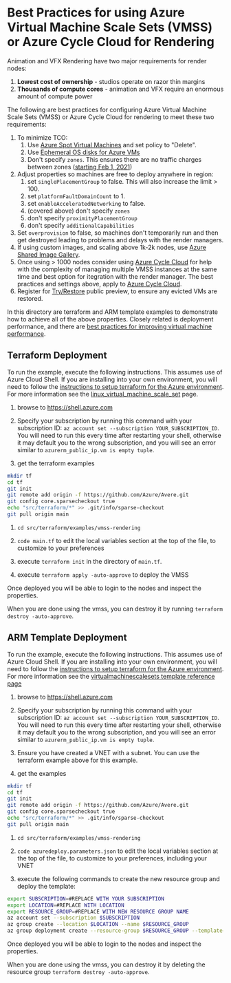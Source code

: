 # Best Practices for using Azure Virtual Machine Scale Sets (VMSS) or Azure Cycle Cloud for Rendering 

Animation and VFX Rendering have two major requirements for render nodes:
1. **Lowest cost of ownership** - studios operate on razor thin margins
1. **Thousands of compute cores** - animation and VFX require an enormous amount of compute power

The following are best practices for configuring Azure Virtual Machine Scale Sets (VMSS) or Azure Cycle Cloud for rendering to meet these two requirements:

1. To minimize TCO:
    1. Use [Azure Spot Virtual Machines](https://azure.microsoft.com/en-us/pricing/spot/) and set policy to "Delete".
    1. Use [Ephemeral OS disks for Azure VMs](https://docs.microsoft.com/en-us/azure/virtual-machines/windows/ephemeral-os-disks)
    1. Don't specify `zones`.  This ensures there are no traffic charges between zones ([starting Feb 1, 2021](https://azure.microsoft.com/en-us/pricing/details/bandwidth/))
1. Adjust properties so machines are free to deploy anywhere in region:
    1. set `singlePlacementGroup` to false.  This will also increase the limit > 100.
    1. set `platformFaultDomainCount` to 1.
    1. set `enableAcceleratedNetworking` to false.
    1. (covered above) don't specify `zones`
    1. don't specify `proximityPlacementGroup`
    1. don't specify `additionalCapabilities`
1. Set `overprovision` to false, so machines don't temporarily run and then get destroyed leading to problems and delays with the render managers.
1. If using custom images, and scaling above 1k-2k nodes, use [Azure Shared Image Gallery](https://docs.microsoft.com/en-us/azure/virtual-machines/windows/shared-image-galleries).
1. Once using > 1000 nodes consider using [Azure Cycle Cloud](https://azure.microsoft.com/en-us/features/azure-cyclecloud/) for help with the complexity of managing multiple VMSS instances at the same time and best option for itegration with the render manager.  The best practices and settings above, apply to [Azure Cycle Cloud](https://azure.microsoft.com/en-us/features/azure-cyclecloud/).
1. Register for [Try/Restore](https://docs.microsoft.com/en-us/azure/virtual-machine-scale-sets/use-spot#register-for-try--restore) public preview, to ensure any evicted VMs are restored.

In this directory are terraform and ARM template examples to demonstrate how to achieve all of the above properties.  Closely related is deployment performance, and there are [best practices for improving virtual machine performance](https://github.com/Azure/Avere/blob/main/docs/azure_vm_provision_best_practices.md).

## Terraform Deployment

To run the example, execute the following instructions.  This assumes use of Azure Cloud Shell.  If you are installing into your own environment, you will need to follow the [instructions to setup terraform for the Azure environment](https://docs.microsoft.com/en-us/azure/terraform/terraform-install-configure).  For more information see the [linux_virtual_machine_scale_set](https://www.terraform.io/docs/providers/azurerm/r/linux_virtual_machine_scale_set.html) page.

1. browse to https://shell.azure.com

1. Specify your subscription by running this command with your subscription ID:  ```az account set --subscription YOUR_SUBSCRIPTION_ID```.  You will need to run this every time after restarting your shell, otherwise it may default you to the wrong subscription, and you will see an error similar to `azurerm_public_ip.vm is empty tuple`.

1. get the terraform examples
```bash
mkdir tf
cd tf
git init
git remote add origin -f https://github.com/Azure/Avere.git
git config core.sparsecheckout true
echo "src/terraform/*" >> .git/info/sparse-checkout
git pull origin main
```

1. `cd src/terraform/examples/vmss-rendering`

1. `code main.tf` to edit the local variables section at the top of the file, to customize to your preferences

1. execute `terraform init` in the directory of `main.tf`.

1. execute `terraform apply -auto-approve` to deploy the VMSS

Once deployed you will be able to login to the nodes and inspect the properties.

When you are done using the vmss, you can destroy it by running `terraform destroy -auto-approve`.

## ARM Template Deployment

To run the example, execute the following instructions.  This assumes use of Azure Cloud Shell.  If you are installing into your own environment, you will need to follow the [instructions to setup terraform for the Azure environment](https://docs.microsoft.com/en-us/azure/terraform/terraform-install-configure).  For more information see the [virtualmachinescalesets template reference page](https://docs.microsoft.com/en-us/azure/templates/microsoft.compute/2019-03-01/virtualmachinescalesets)

1. browse to https://shell.azure.com

1. Specify your subscription by running this command with your subscription ID:  ```az account set --subscription YOUR_SUBSCRIPTION_ID```.  You will need to run this every time after restarting your shell, otherwise it may default you to the wrong subscription, and you will see an error similar to `azurerm_public_ip.vm is empty tuple`.

1. Ensure you have created a VNET with a subnet.  You can use the terraform example above for this example.

1. get the examples
```bash
mkdir tf
cd tf
git init
git remote add origin -f https://github.com/Azure/Avere.git
git config core.sparsecheckout true
echo "src/terraform/*" >> .git/info/sparse-checkout
git pull origin main
```

1. `cd src/terraform/examples/vmss-rendering`

1. `code azuredeploy.parameters.json` to edit the local variables section at the top of the file, to customize to your preferences, including your VNET

1. execute the following commands to create the new resource group and deploy the template:

```bash
export SUBSCRIPTION=#REPLACE WITH YOUR SUBSCRIPTION
export LOCATION=#REPLACE WITH LOCATION
export RESOURCE_GROUP=#REPLACE WITH NEW RESOURCE GROUP NAME
az account set --subscription $SUBSCRIPTION
az group create --location $LOCATION --name $RESOURCE_GROUP
az group deployment create --resource-group $RESOURCE_GROUP --template-file azuredeploy.json --parameters @azuredeploy.parameters.json
```

Once deployed you will be able to login to the nodes and inspect the properties.

When you are done using the vmss, you can destroy it by deleting the resource group `terraform destroy -auto-approve`.
